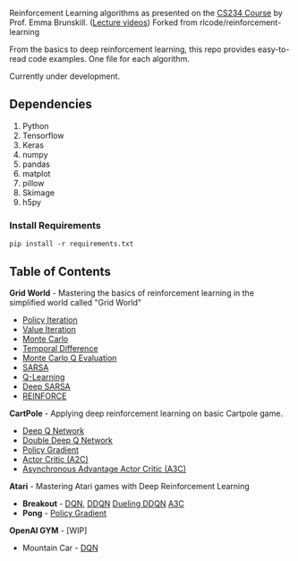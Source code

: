 Reinforcement Learning algorithms as presented on the [CS234 Course](http://web.stanford.edu/class/cs234/CS234Win2019/index.html) by Prof. Emma Brunskill. ([Lecture videos](https://www.youtube.com/playlist?list=PLoROMvodv4rOSOPzutgyCTapiGlY2Nd8u))
Forked from rlcode/reinforcement-learning

From the basics to deep reinforcement learning, this repo provides easy-to-read code examples. One file for each algorithm.

Currently under development.

## Dependencies
1. Python
2. Tensorflow
3. Keras
4. numpy
5. pandas
6. matplot
7. pillow
8. Skimage
9. h5py

### Install Requirements
```
pip install -r requirements.txt
```

## Table of Contents

**Grid World** - Mastering the basics of reinforcement learning in the simplified world called "Grid World"

- [Policy Iteration](./1-grid-world/1-policy-iteration)
- [Value Iteration](./1-grid-world/2-value-iteration)
- [Monte Carlo](./1-grid-world/3-monte-carlo)
- [Temporal Difference](./1-grid-world/4-temporal-difference)
- [Monte Carlo Q Evaluation](./1-grid-world/5-monte-carlo-q-evaluation)
- [SARSA](1-grid-world/6-sarsa)
- [Q-Learning](1-grid-world/7-q-learning)
- [Deep SARSA](1-grid-world/8-deep-sarsa)
- [REINFORCE](1-grid-world/9-reinforce)

**CartPole** - Applying deep reinforcement learning on basic Cartpole game.

- [Deep Q Network](./2-cartpole/1-dqn)
- [Double Deep Q Network](./2-cartpole/2-double-dqn)
- [Policy Gradient](./2-cartpole/3-reinforce)
- [Actor Critic (A2C)](./2-cartpole/4-actor-critic)
- [Asynchronous Advantage Actor Critic (A3C)](./2-cartpole/5-a3c)

**Atari** - Mastering Atari games with Deep Reinforcement Learning

- **Breakout** - [DQN](./3-atari/1-breakout/breakout_dqn.py), [DDQN](./3-atari/1-breakout/breakout_ddqn.py) [Dueling DDQN](./3-atari/1-breakout/breakout_ddqn.py) [A3C](./3-atari/1-breakout/breakout_a3c.py)
- **Pong** - [Policy Gradient](./3-atari/2-pong/pong_reinforce.py)

**OpenAI GYM** - [WIP]

- Mountain Car - [DQN](./4-gym/1-mountaincar)

